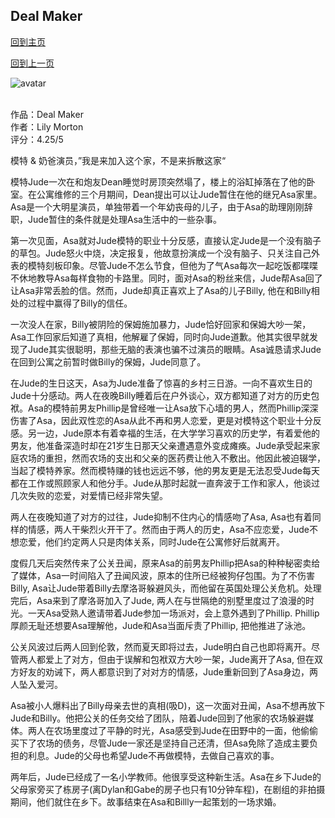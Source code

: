 ## Deal Maker
[回到主页](https://boheme130.github.io/Fiction.git.io/)

[回到上一页](https://boheme130.github.io/LilyMorton.git.io/)

![avatar](https://media.newyorker.com/photos/60df321953829a97326608e6/master/pass/Rich-BigNap-3.jpg)
<br>
<br>

作品：Deal Maker <br>
作者：Lily Morton <br>
评分：4.25/5 <br>

模特 & 奶爸演员，”我是来加入这个家，不是来拆散这家“

模特Jude一次在和炮友Dean睡觉时房顶突然塌了，楼上的浴缸掉落在了他的卧室。在公寓维修的三个月期间，Dean提出可以让Jude暂住在他的继兄Asa家里。Asa是一个大明星演员，单独带着一个年幼丧母的儿子，由于Asa的助理刚刚辞职，Jude暂住的条件就是处理Asa生活中的一些杂事。

第一次见面，Asa就对Jude模特的职业十分反感，直接认定Jude是一个没有脑子的草包。Jude怒火中烧，决定报复，他故意扮演成一个没有脑子、只关注自己外表的模特刻板印象。尽管Jude不怎么节食，但他为了气Asa每次一起吃饭都喋喋不休地教导Asa每样食物的卡路里。同时，面对Asa的粉丝来信，Jude帮Asa回了让Asa非常丢脸的信。然而，Jude却真正喜欢上了Asa的儿子Billy, 他在和Billy相处的过程中赢得了Billy的信任。

一次没人在家，Billy被阴险的保姆施加暴力，Jude恰好回家和保姆大吵一架，Asa工作回家后知道了真相，他解雇了保姆，同时向Jude道歉。他其实很早就发现了Jude其实很聪明，那些无脑的表演也骗不过演员的眼睛。Asa诚恳请求Jude在回到公寓之前暂时做Billy的保姆，Jude同意了。

在Jude的生日这天，Asa为Jude准备了惊喜的乡村三日游。一向不喜欢生日的Jude十分感动。两人在夜晚Billy睡着后在户外谈心，双方都知道了对方的历史包袱。Asa的模特前男友Phillip是曾经唯一让Asa放下心墙的男人，然而Phillip深深伤害了Asa，因此双性恋的Asa从此不再和男人恋爱，更是对模特这个职业十分反感。另一边，Jude原本有着幸福的生活，在大学学习喜欢的历史学，有着爱他的男友，他准备深造时却在21岁生日那天父亲遭遇意外变成瘫痪。Jude承受起来家庭农场的重担，然而农场的支出和父亲的医药费让他入不敷出。他因此被迫辍学，当起了模特养家。然而模特赚的钱也远远不够，他的男友更是无法忍受Jude每天都在工作或照顾家人和他分手。Jude从那时起就一直奔波于工作和家人，他谈过几次失败的恋爱，对爱情已经非常失望。

两人在夜晚知道了对方的过往，Jude抑制不住内心的情感吻了Asa, Asa也有着同样的情感，两人干柴烈火开干了。然而由于两人的历史，Asa不应恋爱，Jude不想恋爱，他们约定两人只是肉体关系，同时Jude在公寓修好后就离开。

度假几天后突然传来了公关丑闻，原来Asa的前男友Phillip把Asa的种种秘密卖给了媒体，Asa一时间陷入了丑闻风波，原本的住所已经被狗仔包围。为了不伤害Billy, Asa让Jude带着Billy去摩洛哥躲避风头，而他留在英国处理公关危机。处理完后，Asa来到了摩洛哥加入了Jude, 两人在与世隔绝的别墅里度过了浪漫的时光。一天Asa受熟人邀请带着Jude参加一场派对，会上意外遇到了Phillip. Phillip厚颜无耻还想要Asa理解他，Jude和Asa当面斥责了Phillip, 把他推进了泳池。

公关风波过后两人回到伦敦，然而夏天即将过去，Jude明白自己也即将离开。尽管两人都爱上了对方，但由于误解和包袱双方大吵一架，Jude离开了Asa, 但在双方好友的劝诫下，两人都意识到了对对方的情感，Jude重新回到了Asa身边，两人坠入爱河。

Asa被小人爆料出了Billy母亲去世的真相(吸D)，这一次面对丑闻，Asa不想再放下Jude和Billy。他把公关的任务交给了团队，陪着Jude回到了他家的农场躲避媒体。两人在农场里度过了平静的时光，Asa感受到Jude在田野中的一面，他偷偷买下了农场的债务，尽管Jude一家还是坚持自己还清，但Asa免除了造成主要负担的利息。Jude的父母也希望Jude不再做模特，去做自己喜欢的事。

两年后，Jude已经成了一名小学教师。他很享受这种新生活。Asa在乡下Jude的父母家旁买了栋房子(离Dylan和Gabe的房子也只有10分钟车程)，在剧组的非拍摄期间，他们就住在乡下。故事结束在Asa和Billly一起策划的一场求婚。
